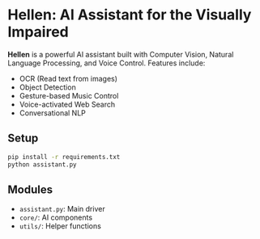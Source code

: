 # Hellen: AI Assistant for the Visually Impaired

**Hellen** is a powerful AI assistant built with Computer Vision, Natural Language Processing, and Voice Control. Features include:
- OCR (Read text from images)
- Object Detection
- Gesture-based Music Control
- Voice-activated Web Search
- Conversational NLP

## Setup
```bash
pip install -r requirements.txt
python assistant.py
```

## Modules
- `assistant.py`: Main driver
- `core/`: AI components
- `utils/`: Helper functions
